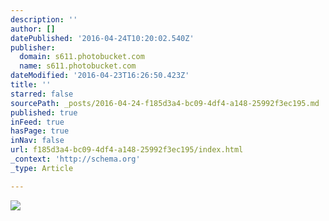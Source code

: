 ```yaml
---
description: ''
author: []
datePublished: '2016-04-24T10:20:02.540Z'
publisher:
  domain: s611.photobucket.com
  name: s611.photobucket.com
dateModified: '2016-04-23T16:26:50.423Z'
title: ''
starred: false
sourcePath: _posts/2016-04-24-f185d3a4-bc09-4df4-a148-25992f3ec195.md
published: true
inFeed: true
hasPage: true
inNav: false
url: f185d3a4-bc09-4df4-a148-25992f3ec195/index.html
_context: 'http://schema.org'
_type: Article

---
```

![](http://i611.photobucket.com/albums/tt191/Leda_Grace_Rasmussen/2016-04-21%2022.07.47_zpsxmfg3huo.jpg?1461428228460&1461428236382&1461428253390&1461428692100)
